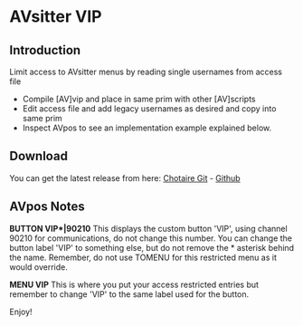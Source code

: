 # AVsitter VIP

## Introduction

Limit access to AVsitter menus by reading single usernames from access file

- Compile [AV]vip and place in same prim with other [AV]scripts
- Edit access file and add legacy usernames as desired and copy into same prim
- Inspect AVpos to see an implementation example explained below.

## Download

You can get the latest release from here: [Chotaire Git](https://git.chotaire.net/cannibals/avsitter-vip/releases) - [Github](https://github.com/chotaire/avsitter-vip/releases)

## AVpos Notes

**BUTTON VIP\*|90210**
This displays the custom button 'VIP', using channel 90210 for communications, do not change this number. You can change the button label 'VIP' to something else, but do not remove the * asterisk behind the name. Remember, do not use TOMENU for this restricted menu as it would override.

**MENU VIP** 
This is where you put your access restricted entries but remember to change 'VIP' to the same label used for the button.

Enjoy!
